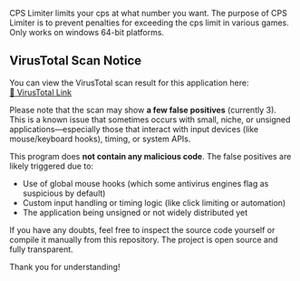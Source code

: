 CPS Limiter limits your cps at what number you want.
The purpose of CPS Limiter is to prevent penalties for exceeding the cps limit in various games.
Only works on windows 64-bit platforms.

## VirusTotal Scan Notice

You can view the VirusTotal scan result for this application here:  
[🔗 VirusTotal Link](https://www.virustotal.com/gui/file/91f95472d376f2779aa0ba7836061b45fb4b13ff8a1f2e9893b9bacfdbb81e5b?nocache=1)

Please note that the scan may show **a few false positives** (currently 3).  
This is a known issue that sometimes occurs with small, niche, or unsigned applications—especially those that interact with input devices (like mouse/keyboard hooks), timing, or system APIs.

This program does **not contain any malicious code**. The false positives are likely triggered due to:

- Use of global mouse hooks (which some antivirus engines flag as suspicious by default)
- Custom input handling or timing logic (like click limiting or automation)
- The application being unsigned or not widely distributed yet

If you have any doubts, feel free to inspect the source code yourself or compile it manually from this repository. The project is open source and fully transparent.

Thank you for understanding!
